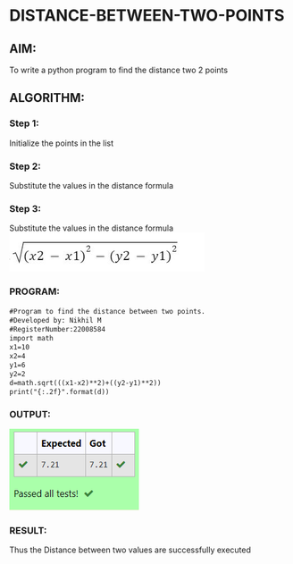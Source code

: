# DISTANCE-BETWEEN-TWO-POINTS

## AIM:
To write a python program to find the distance two 2 points
## ALGORITHM:
### Step 1: 
Initialize the points in the list
### Step 2:
Substitute the values in the distance formula 
### Step 3: 
Substitute the values in the distance formula  ![formula](formula.png)
### PROGRAM:
```
#Program to find the distance between two points.
#Developed by: Nikhil M
#RegisterNumber:22008584
import math
x1=10
x2=4
y1=6
y2=2
d=math.sqrt(((x1-x2)**2)+((y2-y1)**2))
print("{:.2f}".format(d))
```
### OUTPUT:
![OUTPUT](/Screenshot_20230118_091751.png)


### RESULT:
Thus the Distance between two values are successfully executed